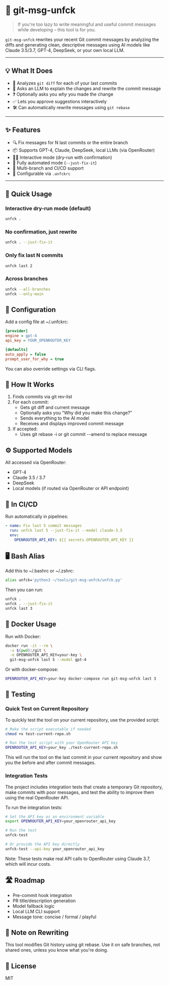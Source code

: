 # 🧠 git-msg-unfck

> If you're too lazy to write meaningful and useful commit messages while developing – this tool is for you.

`git-msg-unfck` rewrites your recent Git commit messages by analyzing the diffs and generating clean, descriptive messages using AI models like Claude 3.5/3.7, GPT-4, DeepSeek, or your own local LLM.

---

## 💡 What It Does

- 📄 Analyzes `git diff` for each of your last commits
- 🤖 Asks an LLM to explain the changes and rewrite the commit message
- ❓ Optionally asks you *why* you made the change
- ✅ Lets you approve suggestions interactively
- 🛠️ Can automatically rewrite messages using `git rebase`

---

## ✨ Features

- 🔍 Fix messages for N last commits or the entire branch
- 📦 Supports GPT-4, Claude, DeepSeek, local LLMs (via OpenRouter)
- 🧑‍💻 Interactive mode (dry-run with confirmation)
- 🤖 Fully automated mode (`--just-fix-it`)
- 🌿 Multi-branch and CI/CD support
- 🧩 Configurable via `.unfckrc`

---

## 🚀 Quick Usage

### Interactive dry-run mode (default)

```bash
unfck .
```

### No confirmation, just rewrite

```bash
unfck . --just-fix-it
```

### Only fix last N commits

```bash
unfck last 2
```

### Across branches

```bash
unfck --all-branches
unfck --only-main
```

## 🔧 Configuration

Add a config file at ~/.unfckrc:

```ini
[provider]
engine = gpt-4
api_key = YOUR_OPENROUTER_KEY

[defaults]
auto_apply = false
prompt_user_for_why = true
```

You can also override settings via CLI flags.

## 🧠 How It Works

1. Finds commits via git rev-list
2. For each commit:
   - Gets git diff and current message
   - Optionally asks you "Why did you make this change?"
   - Sends everything to the AI model
   - Receives and displays improved commit message
3. If accepted:
   - Uses git rebase -i or git commit --amend to replace message

## ⚙️ Supported Models

All accessed via OpenRouter:

- GPT-4
- Claude 3.5 / 3.7
- DeepSeek
- Local models (if routed via OpenRouter or API endpoint)

## 🧪 In CI/CD

Run automatically in pipelines:

```yaml
- name: Fix last 5 commit messages
  run: unfck last 5 --just-fix-it --model claude-3.5
  env:
    OPENROUTER_API_KEY: ${{ secrets.OPENROUTER_API_KEY }}
```

## 🖥️ Bash Alias

Add this to ~/.bashrc or ~/.zshrc:

```bash
alias unfck='python3 ~/tools/git-msg-unfck/unfck.py'
```

Then you can run:

```bash
unfck .
unfck . --just-fix-it
unfck last 3
```

## 🐳 Docker Usage

Run with Docker:

```bash
docker run -it --rm \
  -v $(pwd):/git \
  -e OPENROUTER_API_KEY=your-key \
  git-msg-unfck last 5 --model gpt-4
```

Or with docker-compose:

```bash
OPENROUTER_API_KEY=your-key docker-compose run git-msg-unfck last 3
```

## 🧪 Testing

### Quick Test on Current Repository

To quickly test the tool on your current repository, use the provided script:

```bash
# Make the script executable if needed
chmod +x test-current-repo.sh

# Run the test script with your OpenRouter API key
OPENROUTER_API_KEY=your_key ./test-current-repo.sh
```

This will run the tool on the last commit in your current repository and show you the before and after commit messages.

### Integration Tests

The project includes integration tests that create a temporary Git repository, make commits with poor messages, and test the ability to improve them using the real OpenRouter API.

To run the integration tests:

```bash
# Set the API key as an environment variable
export OPENROUTER_API_KEY=your_openrouter_api_key

# Run the test
unfck-test

# Or provide the API key directly
unfck-test --api-key your_openrouter_api_key
```

Note: These tests make real API calls to OpenRouter using Claude 3.7, which will incur costs.

## 🛣️ Roadmap

- Pre-commit hook integration
- PR title/description generation
- Model fallback logic
- Local LLM CLI support
- Message tone: concise / formal / playful

## 🙈 Note on Rewriting

This tool modifies Git history using git rebase. Use it on safe branches, not shared ones, unless you know what you're doing.

## 📜 License

MIT
